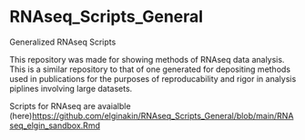 # RNAseq_Scripts_General
Generalized RNAseq Scripts

This repository was made for showing methods of RNAseq data analysis. This is a similar repository to that of one generated for depositing methods used in publications for the purposes of reproducability and rigor in analysis piplines involving large datasets. 

Scripts for RNAseq are avaialble (here)<https://github.com/elginakin/RNAseq_Scripts_General/blob/main/RNAseq_elgin_sandbox.Rmd>
